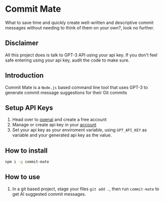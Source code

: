 # Commit Mate
What to save time and quickly create well-written and descriptive commit messages without needing to think of them on your own?, look no further.

## Disclaimer
All this project does is talk to GPT-3 API using your api key. If you don't feel safe entering using your api key, audit the code to make sure.

## Introduction
Commit Mate is a `Node.js` based command line tool that uses GPT-3 to generate commit message suggestions for their Git commits


## Setup API Keys
1. Head over to [openai](https://openai.com/api/) and create a free account
2. Manage or create api key in your [account](https://beta.openai.com/account/api-keys)
3. Set your api key as your enviroment variable, using `GPT_API_KEY` as variable and your generated api key as the value.

## How to install

```bash
npm i -g commit-mate
```

## How to use

1. In a git based project, stage your files `git add .`, then run `commit-mate` to get AI suggested commit messages.
